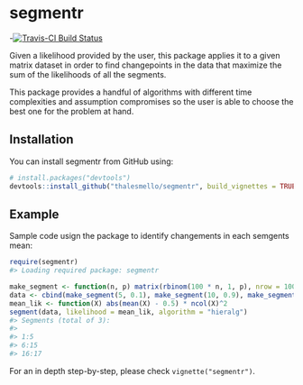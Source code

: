 
<!-- README.md is generated from README.Rmd. Please edit that file -->

# segmentr

\-[![Travis-CI Build
Status](https://travis-ci.org/thalesmello/segmentr.svg?branch=master)](https://travis-ci.org/thalesmello/segmentr)

Given a likelihood provided by the user, this package applies it to a
given matrix dataset in order to find changepoints in the data that
maximize the sum of the likelihoods of all the segments.

This package provides a handful of algorithms with different time
complexities and assumption compromises so the user is able to choose
the best one for the problem at hand.

## Installation

You can install segmentr from GitHub using:

``` r
# install.packages("devtools")
devtools::install_github("thalesmello/segmentr", build_vignettes = TRUE)
```

## Example

Sample code usign the package to identify changements in each semgents
mean:

``` r
require(segmentr)
#> Loading required package: segmentr

make_segment <- function(n, p) matrix(rbinom(100 * n, 1, p), nrow = 100)
data <- cbind(make_segment(5, 0.1), make_segment(10, 0.9), make_segment(2, 0.1))
mean_lik <- function(X) abs(mean(X) - 0.5) * ncol(X)^2
segment(data, likelihood = mean_lik, algorithm = "hieralg")
#> Segments (total of 3):
#> 
#> 1:5
#> 6:15
#> 16:17
```

For an in depth step-by-step, please check `vignette("segmentr")`.
